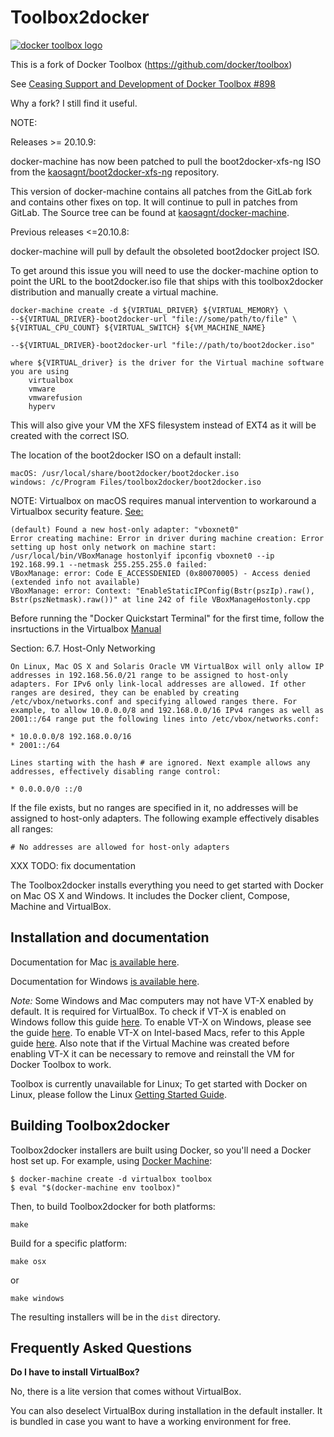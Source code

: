 Toolbox2docker
==================================

[![docker toolbox logo](https://cloud.githubusercontent.com/assets/251292/9585188/2f31d668-4fca-11e5-86c9-826d18cf45fd.png)](https://www.docker.com/toolbox)


This is a fork of Docker Toolbox (https://github.com/docker/toolbox)

See [Ceasing Support and Development of Docker Toolbox #898](https://github.com/docker/toolbox/issues/898)

Why a fork? I still find it useful.

NOTE: 

Releases >= 20.10.9:

docker-machine has now been patched to pull the boot2docker-xfs-ng ISO from
the [kaosagnt/boot2docker-xfs-ng](https://github.com/kaosagnt/boot2docker-xfs-ng)
repository.

This version of docker-machine contains all patches from the GitLab fork and
contains other fixes on top. It will continue to pull in patches from GitLab.
The Source tree can be found at [kaosagnt/docker-machine](https://github.com/kaosagnt/docker-machine).

Previous releases <=20.10.8:

docker-machine will pull by default the obsoleted boot2docker project ISO.

To get around this issue you will need to use the docker-machine option to point
the URL to the boot2docker.iso file that ships with this toolbox2docker distribution
and manually create a virtual machine.

	docker-machine create -d ${VIRTUAL_DRIVER} ${VIRTUAL_MEMORY} \
	--${VIRTUAL_DRIVER}-boot2docker-url "file://some/path/to/file" \
	${VIRTUAL_CPU_COUNT} ${VIRTUAL_SWITCH} ${VM_MACHINE_NAME}

	--${VIRTUAL_DRIVER}-boot2docker-url "file://path/to/boot2docker.iso"
	
	where ${VIRTUAL_driver} is the driver for the Virtual machine software you are using
		virtualbox
		vmware
		vmwarefusion
		hyperv

This will also give your VM the XFS filesystem instead of EXT4 as it will be
created with the correct ISO.

The location of the boot2docker ISO on a default install:

	macOS: /usr/local/share/boot2docker/boot2docker.iso
	windows: /c/Program Files/toolbox2docker/boot2docker.iso


NOTE: Virtualbox on macOS requires manual intervention to workaround a
Virtualbox security feature. [See:](https://www.virtualbox.org/ticket/20626)

	(default) Found a new host-only adapter: "vboxnet0"
	Error creating machine: Error in driver during machine creation: Error setting up host only network on machine start: /usr/local/bin/VBoxManage hostonlyif ipconfig vboxnet0 --ip 192.168.99.1 --netmask 255.255.255.0 failed:
	VBoxManage: error: Code E_ACCESSDENIED (0x80070005) - Access denied (extended info not available)
	VBoxManage: error: Context: "EnableStaticIPConfig(Bstr(pszIp).raw(), Bstr(pszNetmask).raw())" at line 242 of file VBoxManageHostonly.cpp

Before running the "Docker Quickstart Terminal" for the first time, follow
the insrtuctions in the Virtualbox [Manual](https://www.virtualbox.org/manual/ch06.html)

Section: 6.7. Host-Only Networking

	On Linux, Mac OS X and Solaris Oracle VM VirtualBox will only allow IP addresses in 192.168.56.0/21 range to be assigned to host-only adapters. For IPv6 only link-local addresses are allowed. If other ranges are desired, they can be enabled by creating /etc/vbox/networks.conf and specifying allowed ranges there. For example, to allow 10.0.0.0/8 and 192.168.0.0/16 IPv4 ranges as well as 2001::/64 range put the following lines into /etc/vbox/networks.conf:
	
	* 10.0.0.0/8 192.168.0.0/16
	* 2001::/64
	
	Lines starting with the hash # are ignored. Next example allows any addresses, effectively disabling range control:
	
	* 0.0.0.0/0 ::/0

If the file exists, but no ranges are specified in it, no addresses will be assigned to host-only adapters. The following example effectively disables all ranges:

	# No addresses are allowed for host-only adapters


XXX TODO: fix documentation


The Toolbox2docker installs everything you need to get started with
Docker on Mac OS X and Windows. It includes the Docker client, Compose,
Machine and VirtualBox.

## Installation and documentation

Documentation for Mac [is available here](https://docs.docker.com/toolbox/toolbox_install_mac/).

Documentation for Windows [is available here](https://docs.docker.com/toolbox/toolbox_install_windows/). 

*Note:* Some Windows and Mac computers may not have VT-X enabled by default. It is required for VirtualBox. To check if VT-X is enabled on Windows follow this guide [here](http://amiduos.com/support/knowledge-base/article/how-can-i-get-to-know-my-processor-supports-virtualization-technology). To enable VT-X on Windows, please see the guide [here](http://www.howtogeek.com/213795/how-to-enable-intel-vt-x-in-your-computers-bios-or-uefi-firmware). To enable VT-X on Intel-based Macs, refer to this Apple guide [here](https://support.apple.com/en-us/HT203296).
Also note that if the Virtual Machine was created before enabling VT-X it can be necessary to remove and reinstall the VM for Docker Toolbox to work.

Toolbox is currently unavailable for Linux; To get started with Docker on Linux, please follow the Linux [Getting Started Guide](https://docs.docker.com/linux/started/).

## Building Toolbox2docker

Toolbox2docker installers are built using Docker, so you'll need a Docker host set up. For example, using [Docker Machine](https://github.com/docker/machine):

```
$ docker-machine create -d virtualbox toolbox
$ eval "$(docker-machine env toolbox)"
```

Then, to build Toolbox2docker for both platforms:

```
make
```

Build for a specific platform:

```
make osx
```

or

```
make windows
```

The resulting installers will be in the `dist` directory.

## Frequently Asked Questions

**Do I have to install VirtualBox?**

No, there is a lite version that comes without VirtualBox.

You can also deselect VirtualBox during installation in the default installer. It is bundled in case you want to have a working environment for free.
